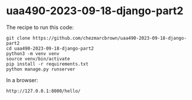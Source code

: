 # uaa490-2023-09-18-django-part2

The recipe to run this code:

```
git clone https://github.com/chezmarcbrown/uaa490-2023-09-18-django-part2
cd uaa490-2023-09-18-django-part2
python3 -m venv venv
source venv/bin/activate
pip install -r requirements.txt
python manage.py runserver
```

In a browser:

```
http://127.0.0.1:8000/hello/
